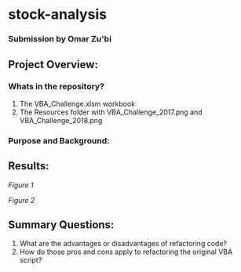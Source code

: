 # stock-analysis
### Submission by Omar Zu'bi

## Project Overview:

### Whats in the repository?
1) The VBA_Challenge.xlsm workbook
2) The Resources folder with VBA_Challenge_2017.png and VBA_Challenge_2018.png

### Purpose and Background:


## Results: 
*Figure 1* 

*Figure 2*

## Summary Questions: 

1) What are the advantages or disadvantages of refactoring code? 
2) How do those pros and cons apply to refactoring the original VBA script?

